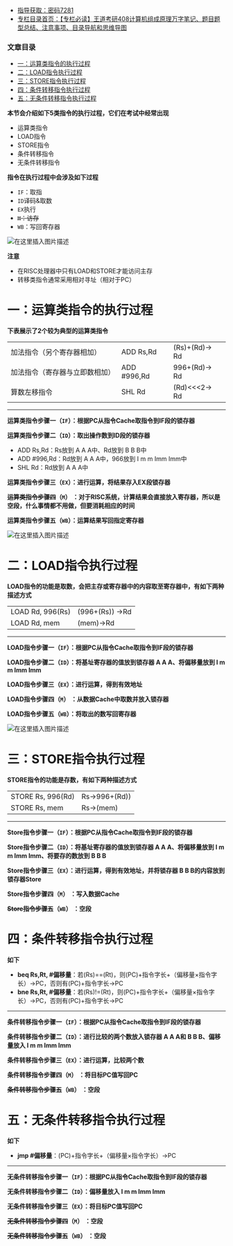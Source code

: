  

- [指导获取：密码7281](https://url18.ctfile.com/f/22722418-803125355-edf378?p=7281)
- [专栏目录首页：【专栏必读】王道考研408计算机组成原理万字笔记、题目题型总结、注意事项、目录导航和思维导图](https://zhangxing-tech.blog.csdn.net/article/details/120664162?spm=1001.2014.3001.5502)

### 文章目录

- [一：运算类指令的执行过程](#_35)
- [二：LOAD指令执行过程](#LOAD_75)
- [三：STORE指令执行过程](#STORE_108)
- [四：条件转移指令执行过程](#_140)
- [五：无条件转移指令执行过程](#_171)

**本节会介绍如下5类指令的执行过程，它们在考试中经常出现**

- 运算类指令
- LOAD指令
- STORE指令
- 条件转移指令
- 无条件转移指令

**指令在执行过程中会涉及如下过程**

- `IF`：取指
- `ID`译码\&取数
- `EX`执行
- ~~`M`：访存~~
- `WB`：写回寄存器

![在这里插入图片描述](https://ziquyun.com/main/csdn/img?url=https%3A%2F%2Fimg-blog.csdnimg.cn%2F4024c3b6ca1348c7b797a10a5d0d0397.png&rfUrl=https%3A%2F%2Fzhangxing-tech.blog.csdn.net%2Farticle%2Fdetails%2F126196901)

**注意**

- 在RISC处理器中只有LOAD和STORE才能访问主存
- 转移类指令通常采用相对寻址（相对于PC）

# 一：运算类指令的执行过程

**下表展示了2个较为典型的运算类指令**

|  |  |  |
| --- | --- | --- |
| 加法指令（另个寄存器相加） | ADD Rs,Rd | \(Rs\)+\(Rd\)-> Rd |
| 加法指令（寄存器与立即数相加） | ADD #996,Rd | 996+\(Rd\)-> Rd |
| 算数左移指令 | SHL Rd | \(Rd\)\<\<\<2-> Rd |

---

**运算类指令步骤一（`IF`）：根据PC从指令Cache取指令到IF段的锁存器**

**运算类指令步骤二（`ID`）：取出操作数到ID段的锁存器**

- ADD Rs,Rd：Rs放到 A A A中、Rd放到 B B B中
- ADD #996,Rd：Rd放到 A A A中，966放到 I m m Imm Imm中
- SHL Rd：Rd放到 A A A中

**运算类指令步骤三（`EX`）：进行运算，将结果存入EX段锁存器**

**~~运算类指令步骤四~~（`M`） ：对于RISC系统，计算结果会直接放入寄存器，所以是空段，什么事情都不用做，但要消耗相应的时间**

**运算类指令步骤五（`WB`）：运算结果写回指定寄存器**

![在这里插入图片描述](https://ziquyun.com/main/csdn/img?url=https%3A%2F%2Fimg-blog.csdnimg.cn%2F98f82b1a879c431897fc5c696003d823.png&rfUrl=https%3A%2F%2Fzhangxing-tech.blog.csdn.net%2Farticle%2Fdetails%2F126196901)

# 二：LOAD指令执行过程

**LOAD指令的功能是取数，会把主存或寄存器中的内容取至寄存器中，有如下两种描述方式**

|  |  |
| --- | --- |
| LOAD Rd, 996\(Rs\) | \(996+\(Rs\)\) ->Rd |
| LOAD Rd, mem | \(mem\)->Rd |

---

**LOAD指令步骤一（`IF`）：根据PC从指令Cache取指令到IF段的锁存器**

**LOAD指令步骤二（`ID`）：将基址寄存器的值放到锁存器 A A A、将偏移量放到 I m m Imm Imm**

**LOAD指令步骤三（`EX`）：进行运算，得到有效地址**

**LOAD指令步骤四（`M`） ：从数据Cache中取数并放入锁存器**

**LOAD指令步骤五（`WB`）：将取出的数写回寄存器**

![在这里插入图片描述](https://ziquyun.com/main/csdn/img?url=https%3A%2F%2Fimg-blog.csdnimg.cn%2F398345eb29364d5e9e70baa03f0b5698.png&rfUrl=https%3A%2F%2Fzhangxing-tech.blog.csdn.net%2Farticle%2Fdetails%2F126196901)

# 三：STORE指令执行过程

**STORE指令的功能是存数，有如下两种描述方式**

|  |  |
| --- | --- |
| STORE Rs, 996\(Rd\) | Rs\->996+\(Rd\)\) |
| STORE Rs, mem | Rs\->\(mem\) |

---

**Store指令步骤一（`IF`）：根据PC从指令Cache取指令到IF段的锁存器**

**Store指令步骤二（`ID`）：将基址寄存器的值放到锁存器 A A A、将偏移量放到 I m m Imm Imm、将要存的数放到 B B B**

**Store指令步骤三（`EX`）：进行运算，得到有效地址，并将锁存器 B B B的内容放到锁存器Store**

**Store指令步骤四（`M`） ：写入数据Cache**

**~~Store指令步骤五~~（`WB`） ：空段**

# 四：条件转移指令执行过程

**如下**

- **beq Rs,Rt, #偏移量**：若\(Rs\)==\(Rt\)，则\(PC\)+指令字长+（偏移量×指令字长）->PC，否则有\(PC\)+指令字长->PC
- **bne Rs,Rt, #偏移量**：若\(Rs\)\!=\(Rt\)，则\(PC\)+指令字长+（偏移量×指令字长）->PC，否则有\(PC\)+指令字长->PC

---

**条件转移指令步骤一（`IF`）：根据PC从指令Cache取指令到IF段的锁存器**

**条件转移指令步骤二（`ID`）：进行比较的两个数放入锁存器 A A A和 B B B、偏移量放入 I m m Imm Imm**

**条件转移指令步骤三（`EX`）：进行运算，比较两个数**

**条件转移指令步骤四（`M`） ：将目标PC值写回PC**

**~~条件转移指令步骤五~~（`WB`） ：空段**

# 五：无条件转移指令执行过程

**如下**

- **jmp #偏移量**：\(PC\)+指令字长+（偏移量×指令字长）->PC

---

**无条件转移指令步骤一（`IF`）：根据PC从指令Cache取指令到IF段的锁存器**

**无条件转移指令步骤二（`ID`）：偏移量放入 I m m Imm Imm**

**无条件转移指令步骤三（`EX`）：将目标PC值写回PC**

**~~无条件转移指令步骤四~~（`M`） ：空段**

**~~无条件转移指令步骤五~~（`WB`） ：空段**